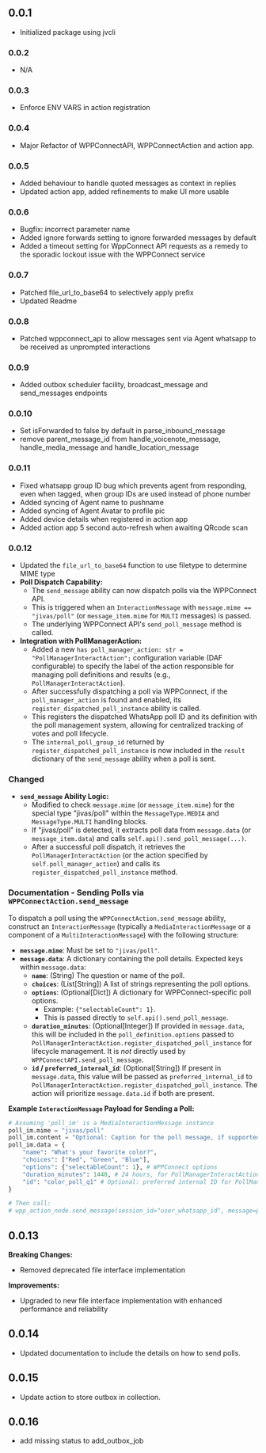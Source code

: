 ## 0.0.1
- Initialized package using jvcli

### 0.0.2
- N/A

### 0.0.3
- Enforce ENV VARS in action registration

### 0.0.4
- Major Refactor of WPPConnectAPI, WPPConnectAction and action app.

### 0.0.5
- Added behaviour to handle quoted messages as context in replies
- Updated action app, added refinements to make UI more usable

### 0.0.6
- Bugfix: incorrect parameter name
- Added ignore forwards setting to ignore forwarded messages by default
- Added a timeout setting for WppConnect API requests as a remedy to the sporadic lockout issue with the WPPConnect service

### 0.0.7
- Patched file_url_to_base64 to selectively apply prefix
- Updated Readme

### 0.0.8
- Patched wppconnect_api to allow messages sent via Agent whatsapp to be received as unprompted interactions

### 0.0.9
- Added outbox scheduler facility, broadcast_message and send_messages endpoints

### 0.0.10
- Set isForwarded to false by default in parse_inbound_message
- remove parent_message_id from handle_voicenote_message, handle_media_message and handle_location_message

### 0.0.11
- Fixed whatsapp group ID bug which prevents agent from responding, even when tagged, when group IDs are used instead of phone number
- Added syncing of Agent name to pushname
- Added syncing of Agent Avatar to profile pic
- Added device details when registered in action app
- Added action app 5 second auto-refresh when awaiting QRcode scan

### 0.0.12
- Updated the `file_url_to_base64` function to use filetype to determine MIME type
- **Poll Dispatch Capability:**
  - The `send_message` ability can now dispatch polls via the WPPConnect API.
  - This is triggered when an `InteractionMessage` with `message.mime == "jivas/poll"` (or `message_item.mime` for `MULTI` messages) is passed.
  - The underlying WPPConnect API's `send_poll_message` method is called.
- **Integration with PollManagerAction:**
  - Added a new `has poll_manager_action: str = "PollManagerInteractAction";` configuration variable (DAF configurable) to specify the label of the action responsible for managing poll definitions and results (e.g., `PollManagerInteractAction`).
  - After successfully dispatching a poll via WPPConnect, if the `poll_manager_action` is found and enabled, its `register_dispatched_poll_instance` ability is called.
  - This registers the dispatched WhatsApp poll ID and its definition with the poll management system, allowing for centralized tracking of votes and poll lifecycle.
  - The `internal_poll_group_id` returned by `register_dispatched_poll_instance` is now included in the `result` dictionary of the `send_message` ability when a poll is sent.

### Changed

- **`send_message` Ability Logic:**
  - Modified to check `message.mime` (or `message_item.mime`) for the special type "jivas/poll" within the `MessageType.MEDIA` and `MessageType.MULTI` handling blocks.
  - If "jivas/poll" is detected, it extracts poll data from `message.data` (or `message_item.data`) and calls `self.api().send_poll_message(...)`.
  - After a successful poll dispatch, it retrieves the `PollManagerInteractAction` (or the action specified by `self.poll_manager_action`) and calls its `register_dispatched_poll_instance` method.

### Documentation - Sending Polls via `WPPConnectAction.send_message`

To dispatch a poll using the `WPPConnectAction.send_message` ability, construct an `InteractionMessage` (typically a `MediaInteractionMessage` or a component of a `MultiInteractionMessage`) with the following structure:

- **`message.mime`**: Must be set to `"jivas/poll"`.
- **`message.data`**: A dictionary containing the poll details. Expected keys within `message.data`:
    - **`name`**: (String) The question or name of the poll.
    - **`choices`**: (List[String]) A list of strings representing the poll options.
    - **`options`**: (Optional[Dict]) A dictionary for WPPConnect-specific poll options.
        - Example: `{"selectableCount": 1}`.
        - This is passed directly to `self.api().send_poll_message`.
    - **`duration_minutes`**: (Optional[Integer]) If provided in `message.data`, this will be included in the `poll_definition.options` passed to `PollManagerInteractAction.register_dispatched_poll_instance` for lifecycle management. It is *not* directly used by `WPPConnectAPI.send_poll_message`.
    - **`id` / `preferred_internal_id`**: (Optional[String]) If present in `message.data`, this value will be passed as `preferred_internal_id` to `PollManagerInteractAction.register_dispatched_poll_instance`. The action will prioritize `message.data.id` if both are present.

**Example `InteractionMessage` Payload for Sending a Poll:**

```python
# Assuming 'poll_im' is a MediaInteractionMessage instance
poll_im.mime = "jivas/poll"
poll_im.content = "Optional: Caption for the poll message, if supported by WPPConnect for polls."
poll_im.data = {
    "name": "What's your favorite color?",
    "choices": ["Red", "Green", "Blue"],
    "options": {"selectableCount": 1}, # WPPConnect options
    "duration_minutes": 1440, # 24 hours, for PollManagerInteractAction
    "id": "color_poll_q1" # Optional: preferred internal ID for PollManagerInteractAction
}

# Then call:
# wpp_action_node.send_message(session_id="user_whatsapp_id", message=poll_im)
```

## 0.0.13

**Breaking Changes:**
- Removed deprecated file interface implementation

**Improvements:**
- Upgraded to new file interface implementation with enhanced performance and reliability

## 0.0.14

- Updated documentation to include the details on how to send polls.

## 0.0.15
- Update action to store outbox in collection.

## 0.0.16
- add missing status to add_outbox_job